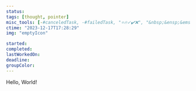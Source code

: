 ```yaml
---
status: 
tags: [thought, pointer]
misc_tools: [-#canceledTask, -#failedTask, "⭐🔥✓✔️❌", "&nbsp;&ensp;&emsp;"]
ctime: "2023-12-17T17:28:29"
img: "emptyIcon"

started: 
completed: 
lastWorkedOn: 
deadline: 
groupColor: 
---
```

Hello, World!